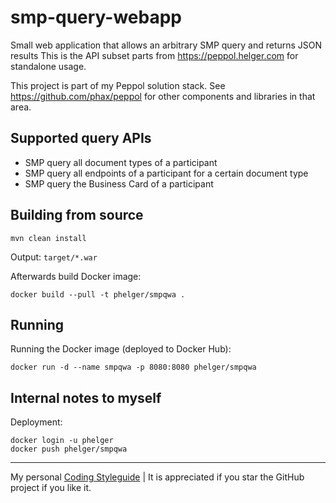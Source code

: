 # smp-query-webapp

Small web application that allows an arbitrary SMP query and returns JSON results
This is the API subset parts from https://peppol.helger.com for standalone usage.

This project is part of my Peppol solution stack. See https://github.com/phax/peppol for other components and libraries in that area.

## Supported query APIs

* SMP query all document types of a participant
* SMP query all endpoints of a participant for a certain document type
* SMP query the Business Card of a participant

## Building from source

```
mvn clean install
```

Output: `target/*.war`

Afterwards build Docker image:

```
docker build --pull -t phelger/smpqwa .
```

## Running

Running the Docker image (deployed to Docker Hub):

```
docker run -d --name smpqwa -p 8080:8080 phelger/smpqwa
```

## Internal notes to myself

Deployment:

```
docker login -u phelger
docker push phelger/smpqwa
```

---

My personal [Coding Styleguide](https://github.com/phax/meta/blob/master/CodingStyleguide.md) |
It is appreciated if you star the GitHub project if you like it.